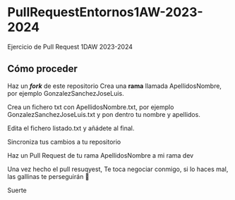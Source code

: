 # PullRequestEntornos1AW-2023-2024

Ejercicio de Pull Request 1DAW 2023-2024

## Cómo proceder
Haz un ***fork*** de este repositorio Crea una **rama** llamada ApellidosNombre, por ejemplo GonzalezSanchezJoseLuis.

Crea un fichero txt con ApellidosNombre.txt, por ejemplo GonzalezSanchezJoseLuis.txt y pon dentro tu nombre y apellidos.

Edita el fichero listado.txt y añádete al final.

Sincroniza tus cambios a tu repositorio

Haz un Pull Request de tu rama ApellidosNombre a mi rama dev

Una vez hecho el pull resuqyest, Te toca negociar conmigo, si lo haces mal, las gallinas te perseguirán 🐔

Suerte
